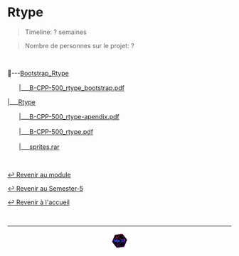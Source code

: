 # Rtype

> Timeline: ? semaines

> Nombre de personnes sur le projet: ?

<br>

📂---[Bootstrap_Rtype](https://github.com/Studio-17/Epitech-Subjects/tree/main/Semester-5/B-CPP-500/Rtype/Bootstrap_Rtype)

ㅤㅤ|\_\_\_[B-CPP-500_rtype_bootstrap.pdf](https://github.com/Studio-17/Epitech-Subjects/blob/main/Semester-5/B-CPP-500/Rtype/Bootstrap_Rtype/B-CPP-500_rtype_bootstrap.pdf)

|\_\_\_[Rtype](https://github.com/Studio-17/Epitech-Subjects/tree/main/Semester-5/B-CPP-500/Rtype/Rtype)

ㅤㅤ|\_\_\_[B-CPP-500_rtype-apendix.pdf](https://github.com/Studio-17/Epitech-Subjects/blob/main/Semester-5/B-CPP-500/Rtype/Rtype/B-CPP-500_rtype-apendix.pdf)

ㅤㅤ|\_\_\_[B-CPP-500_rtype.pdf](https://github.com/Studio-17/Epitech-Subjects/blob/main/Semester-5/B-CPP-500/Rtype/Rtype/B-CPP-500_rtype.pdf)

ㅤㅤ|\_\_\_[sprites.rar](https://github.com/Studio-17/Epitech-Subjects/blob/main/Semester-5/B-CPP-500/Rtype/Rtype/sprites.rar)


<br>

[↩️ Revenir au module](https://github.com/Studio-17/Epitech-Subjects/tree/main/Semester-5/B-CPP-500)

[↩️ Revenir au Semester-5](https://github.com/Studio-17/Epitech-Subjects/tree/main/Semester-5)

[↩️ Revenir à l'accueil](https://github.com/Studio-17/Epitech-Subjects)

<br>

---

<div align="center">

<a href="https://github.com/Studio-17" target="_blank"><img src="../../../assets/voc17.gif" width="40"></a>

</div>